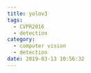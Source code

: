 ```yaml
---
title: yolov3
tags:
  - CVPR2016
  - detection
category:
  - computer vision
  - detection
date: 2019-03-13 10:56:32
---
```

